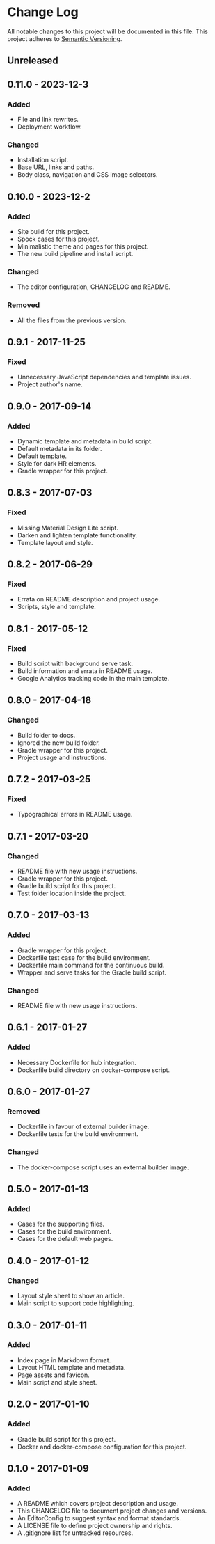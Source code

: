 # Change Log

All notable changes to this project will be documented in this file. This
project adheres to [Semantic Versioning](http://semver.org).

## Unreleased

## 0.11.0 - 2023-12-3

### Added

  - File and link rewrites.
  - Deployment workflow.

### Changed

  - Installation script.
  - Base URL, links and paths.
  - Body class, navigation and CSS image selectors.

## 0.10.0 - 2023-12-2

### Added

  - Site build for this project.
  - Spock cases for this project.
  - Minimalistic theme and pages for this project.
  - The new build pipeline and install script.

### Changed

  - The editor configuration, CHANGELOG and README.

### Removed

  - All the files from the previous version.

## 0.9.1 - 2017-11-25

### Fixed

  - Unnecessary JavaScript dependencies and template issues.
  - Project author's name.

## 0.9.0 - 2017-09-14

### Added

  - Dynamic template and metadata in build script.
  - Default metadata in its folder.
  - Default template.
  - Style for dark HR elements.
  - Gradle wrapper for this project.

## 0.8.3 - 2017-07-03

### Fixed

  - Missing Material Design Lite script.
  - Darken and lighten template functionality.
  - Template layout and style.

## 0.8.2 - 2017-06-29

### Fixed

  - Errata on README description and project usage.
  - Scripts, style and template.

## 0.8.1 - 2017-05-12

### Fixed

  - Build script with background serve task.
  - Build information and errata in README usage.
  - Google Analytics tracking code in the main template.

## 0.8.0 - 2017-04-18

### Changed

  - Build folder to docs.
  - Ignored the new build folder.
  - Gradle wrapper for this project.
  - Project usage and instructions.

## 0.7.2 - 2017-03-25

### Fixed

  - Typographical errors in README usage.

## 0.7.1 - 2017-03-20

### Changed

  - README file with new usage instructions.
  - Gradle wrapper for this project.
  - Gradle build script for this project.
  - Test folder location inside the project.

## 0.7.0 - 2017-03-13

### Added

  - Gradle wrapper for this project.
  - Dockerfile test case for the build environment.
  - Dockerfile main command for the continuous build.
  - Wrapper and serve tasks for the Gradle build script.

### Changed

  - README file with new usage instructions.

## 0.6.1 - 2017-01-27

### Added

  - Necessary Dockerfile for hub integration.
  - Dockerfile build directory on docker-compose script.

## 0.6.0 - 2017-01-27

### Removed

  - Dockerfile in favour of external builder image.
  - Dockerfile tests for the build environment.

### Changed

  - The docker-compose script uses an external builder image.

## 0.5.0 - 2017-01-13

### Added

  - Cases for the supporting files.
  - Cases for the build environment.
  - Cases for the default web pages.

## 0.4.0 - 2017-01-12

### Changed

  - Layout style sheet to show an article.
  - Main script to support code highlighting.

## 0.3.0 - 2017-01-11

### Added

  - Index page in Markdown format.
  - Layout HTML template and metadata.
  - Page assets and favicon.
  - Main script and style sheet.

## 0.2.0 - 2017-01-10

### Added

  - Gradle build script for this project.
  - Docker and docker-compose configuration for this project.

## 0.1.0 - 2017-01-09

### Added

  - A README which covers project description and usage.
  - This CHANGELOG file to document project changes and versions.
  - An EditorConfig to suggest syntax and format standards.
  - A LICENSE file to define project ownership and rights.
  - A .gitignore list for untracked resources.
